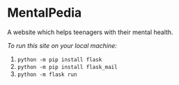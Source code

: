 # MentalPedia
A website which helps teenagers with their mental health. 

*To run this site on your local machine:*

1. `python -m pip install flask`
2. `python -m pip install flask_mail`
3. `python -m flask run`